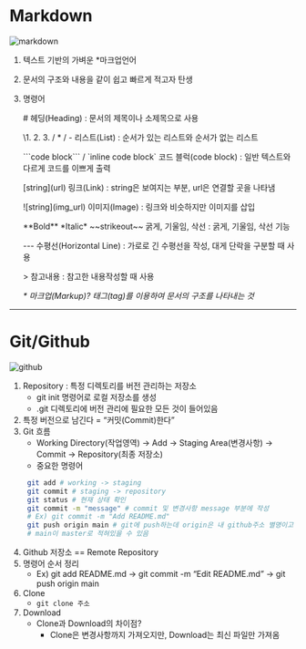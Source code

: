 # Markdown
![markdown](https://encrypted-tbn0.gstatic.com/images?q=tbn:ANd9GcQiQMEbm2XbuvKKkZkC8NAWDBWC07zIsFIQpfgDQfHcHr8ill9YMovcn8etShjtwBiuRDk&usqp=CAU)

1. 텍스트 기반의 가벼운 *마크업언어
2. 문서의 구조와 내용을 같이 쉽고 빠르게 적고자 탄생
3. 명령어
   
   \# 헤딩(Heading) : 문서의 제목이나 소제목으로 사용

    \1. 2. 3. / * / - 리스트(List) : 순서가 있는 리스트와 순서가 없는 리스트

    \```code block``` / \`inline code block` 코드 블럭(code block) : 일반 텍스트와 다르게 코드를 이쁘게 출력

    \[string](url) 링크(Link) : string은 보여지는 부분, url은 연결할 곳을 나타냄

    \!\[string](img_url) 이미지(Image) : 링크와 비슷하지만 이미지를 삽입

    \*\*Bold** \*Italic* \~~strikeout~~ 굵게, 기울임, 삭선 : 굵게, 기울임, 삭선 기능

    \--- 수평선(Horizontal Line) : 가로로 긴 수평선을 작성, 대게 단락을 구분할 때 사용

    \> 참고내용 : 참고한 내용작성할 때 사용

    *\* 마크업(Markup)? 태그(tag)를 이용하여 문서의 구조를 나타내는 것*

---

# Git/Github
![github](https://miro.medium.com/max/1400/0*ZLfPdBuEy3SgJscw.jpg)

1. Repository : 특정 디렉토리를 버전 관리하는 저장소
   - git init 명령어로 로컬 저장소를 생성
   - .git 디렉토리에 버전 관리에 필요한 모든 것이 들어있음
2. 특정 버전으로 남긴다 = “커밋(Commit)한다”
3. Git 흐름
   - Working Directory(작업영역) → Add → Staging Area(변경사항) → Commit → Repository(최종 저장소)
   - 중요한 명령어
   ```bash
    git add # working -> staging
    git commit # staging -> repository
    git status # 현재 상태 확인
    git commit -m "message" # commit 및 변경사항 message 부분에 작성
    # Ex) git commit -m "Add README.md"
    git push origin main # git에 push하는데 origin은 내 github주소 별명이고 main은 사용자 이름
    # main이 master로 적혀있을 수 있음
    ```
4. Github 저장소 == Remote Repository
5. 명령어 순서 정리
   - Ex) git add README.md → git commit -m “Edit README.md” → git push origin main
6. Clone
   - `git clone 주소`
7. Download
   - Clone과 Download의 차이점?
        - Clone은 변경사항까지 가져오지만, Download는 최신 파일만 가져옴